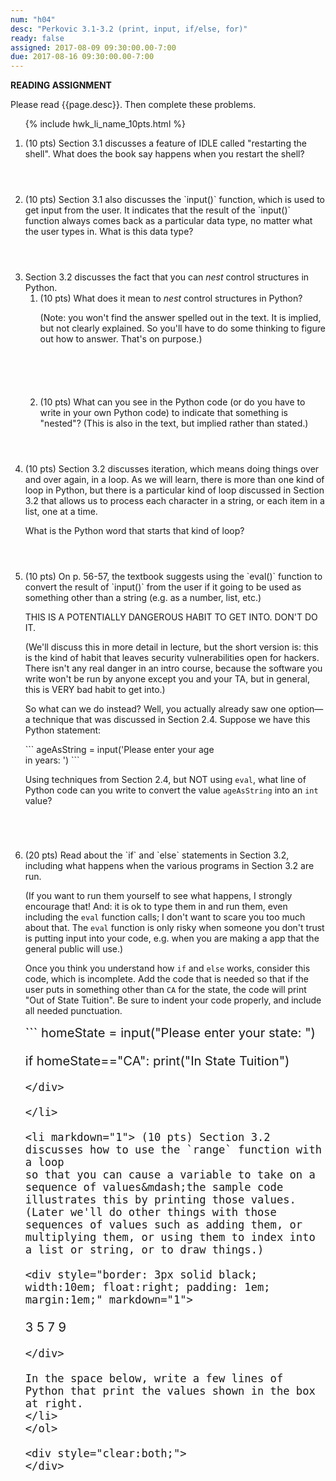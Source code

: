 ```yaml
---
num: "h04"
desc: "Perkovic 3.1-3.2 (print, input, if/else, for)"
ready: false
assigned: 2017-08-09 09:30:00.00-7:00
due: 2017-08-16 09:30:00.00-7:00
---
```


<b>READING ASSIGNMENT</b>

Please read {{page.desc}}.  Then complete these problems.

<ol>

{% include hwk_li_name_10pts.html %}

<li style="margin-bottom: 4em;" markdown="1"> (10 pts) Section 3.1 discusses a feature of IDLE called "restarting the shell".   What does the book say happens when you restart the shell?
</li>




<li style="margin-bottom: 4em;" markdown="1">
(10 pts) Section 3.1 also discusses the `input()` function,
which is used to get input from the user.   It indicates that the result
of the `input()` function always comes back as a particular data type,
no matter what the user types in.   What is this data type?


</li>

<li style="margin-bottom: 4em;" markdown="1"> Section 3.2 discusses the fact that you can <em>nest</em> control structures in Python.

<ol>
<li style="margin-bottom: 6em;" markdown="1"> (10 pts) What does it mean to <em>nest</em> control structures in Python?

(Note: you won't find the answer spelled out in the text.  It is implied, but not clearly explained.  So you'll have to do some thinking to figure out how to answer.  That's on purpose.)
</li>


<li style="margin-bottom: 4em;" markdown="1"> (10 pts) What can you see in the Python code (or do you have to write in your own Python code) to indicate that something is "nested"?  (This is also in the text, but implied rather than stated.)
</li>
</ol>

<div class="pagebreak">
</div>

</li>


<li style="margin-bottom: 4em;" markdown="1"> (10 pts)
Section 3.2 discusses iteration, which means doing things over and over again,
in a loop.  As we will learn, there is more than one kind of loop in Python,
but there is a particular kind of loop discussed in Section 3.2 that allows us to process each character in a string, or each item in a list, one at a time.

What is the Python word that starts that kind of loop? 


</li>



<li markdown="1" style="margin-bottom:5em;"> (10 pts) On p. 56-57, the textbook suggests using the `eval()` function
to convert the result of `input()` from the user if it going to be used
as something other than a string (e.g. as a number, list, etc.)

THIS IS A POTENTIALLY DANGEROUS HABIT TO GET INTO.  DON'T DO IT.

(We'll discuss this in more detail in lecture, but the short version
is: this is the kind of habit that leaves security vulnerabilities
open for hackers.    There isn't any real danger in an intro course,
because the software you write won't be run by anyone except you and your
TA, but in general, this is VERY bad habit to get into.)

So what can we do instead?  Well, you actually already saw one option&mdash;a technique that was discussed in Section 2.4.   Suppose we have this Python
statement:

<div style="width:65%" markdown="1">
```
ageAsString = input('Please enter your age in years: ')
```
</div>

Using techniques from Section 2.4, but NOT using `eval`, what line
of Python code can you write to convert
the value `ageAsString` into an `int` value?

</li>

<li style="margin-bottom: 0.1em;" markdown="1"> (20 pts) Read about the `if` and `else` statements in Section 3.2, including what happens when the various programs in Section 3.2 are run.

(If you want to run them yourself to see what happens, I strongly encourage that!  And: it is ok to type them in and run them, even including the `eval` function calls; I don't want to scare you too much about that. The  `eval` function is only risky when someone you don't trust is putting input into your code, e.g. when you are making a app that the general public will use.)

Once you think you understand how `if` and `else` works, consider this code, which is incomplete.   Add the code that is needed so that if the user puts in something other than `CA` for the state, the code will print "Out of State Tuition".   Be sure to indent your code properly, and include all needed punctuation.

<div style="font-size:144%" markdown="1">
```
homeState = input("Please enter your state: ")

if homeState=="CA":
  print("In State Tuition")


```
</div>

</li>

<li markdown="1"> (10 pts) Section 3.2 discusses how to use the `range` function with a loop
so that you can cause a variable to take on a sequence of values&mdash;the sample code illustrates this by printing those values. (Later we'll do other things with those sequences of values such as adding them, or multiplying them, or using them to index into a list or string, or to draw things.)

<div style="border: 3px solid black; width:10em; float:right; padding: 1em; margin:1em;" markdown="1">
```
3
5
7
9
```
</div>

In the space below, write a few lines of Python that print the values shown in the box at right.
</li>
</ol>

<div style="clear:both;">
</div>

